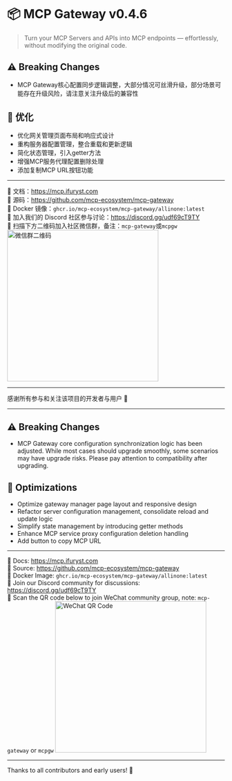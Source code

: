 # 📦 MCP Gateway v0.4.6

> Turn your MCP Servers and APIs into MCP endpoints — effortlessly, without modifying the original code.

## ⚠️ Breaking Changes

- MCP Gateway核心配置同步逻辑调整，大部分情况可丝滑升级，部分场景可能存在升级风险，请注意关注升级后的兼容性

## 🔧 优化

- 优化网关管理页面布局和响应式设计
- 重构服务器配置管理，整合重载和更新逻辑
- 简化状态管理，引入getter方法
- 增强MCP服务代理配置删除处理
- 添加复制MCP URL按钮功能

---

📘 文档：https://mcp.ifuryst.com  
🐙 源码：https://github.com/mcp-ecosystem/mcp-gateway  
🐳 Docker 镜像：`ghcr.io/mcp-ecosystem/mcp-gateway/allinone:latest`  
💬 加入我们的 Discord 社区参与讨论：https://discord.gg/udf69cT9TY  
🔗 扫描下方二维码加入社区微信群，备注：`mcp-gateway`或`mcpgw`
<img src="https://github.com/mcp-ecosystem/mcp-gateway/blob/main/web/public/wechat-qrcode.png" alt="微信群二维码" width="350" height="350" />

---

感谢所有参与和关注该项目的开发者与用户 💖

---

## ⚠️ Breaking Changes

- MCP Gateway core configuration synchronization logic has been adjusted. While most cases should upgrade smoothly, some scenarios may have upgrade risks. Please pay attention to compatibility after upgrading.

## 🔧 Optimizations

- Optimize gateway manager page layout and responsive design
- Refactor server configuration management, consolidate reload and update logic
- Simplify state management by introducing getter methods
- Enhance MCP service proxy configuration deletion handling
- Add button to copy MCP URL

---

📘 Docs: https://mcp.ifuryst.com  
🐙 Source: https://github.com/mcp-ecosystem/mcp-gateway  
🐳 Docker Image: `ghcr.io/mcp-ecosystem/mcp-gateway/allinone:latest`  
💬 Join our Discord community for discussions: https://discord.gg/udf69cT9TY  
🔗 Scan the QR code below to join WeChat community group, note: `mcp-gateway` or `mcpgw`
<img src="https://github.com/mcp-ecosystem/mcp-gateway/blob/main/web/public/wechat-qrcode.png" alt="WeChat QR Code" width="350" height="350" />

---

Thanks to all contributors and early users! 💖 